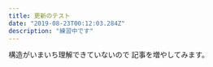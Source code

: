 ```yaml
---
title: 更新のテスト
date: "2019-08-23T00:12:03.284Z"
description: "練習中です"
---
```


構造がいまいち理解できていないので
記事を増やしてみます。
